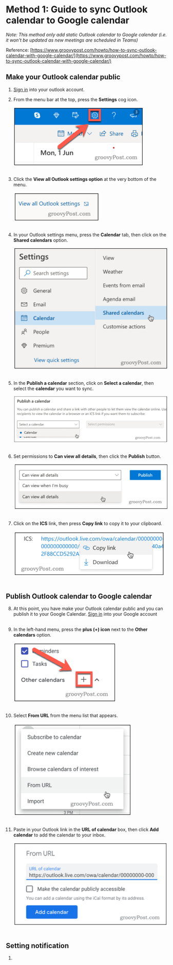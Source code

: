 # Method 1: Guide to sync Outlook calendar to Google calendar

*Note: This method only add static Outlook calendar to Google calendar (i.e. it won't be updated as new meetings are scheduled in Teams)*

Reference: [https://www.groovypost.com/howto/how-to-sync-outlook-calendar-with-google-calendar/](https://www.groovypost.com/howto/how-to-sync-outlook-calendar-with-google-calendar/)

## Make your Outlook calendar public
1.	[Sign in](https://outlook.office.com/) into your outlook account.

2. From the menu bar at the top, press the **Settings** cog icon.

    ![Screenshot](../img/outlook1.png)
<br></br>  

3. Click the **View all Outlook settings option** at the very bottom of the menu.

    ![Screenshot](../img/outlook2.png)
<br></br>

4. In your Outlook settings menu, press the **Calendar** tab, then click on the **Shared calendars** option.

    ![Screenshot](../img/outlook3.png)
<br></br>  

5. In the **Publish a calendar** section, click on **Select a calendar**, then select the **calendar** you want to sync.

    ![Screenshot](../img/outlook4.png)
<br></br>  

6. Set permissions to **Can view all details**, then click the **Publish** button.

    ![Screenshot](../img/outlook5.png)
<br></br> 

7. Click on the **ICS** link, then press **Copy link** to copy it to your clipboard.

    ![Screenshot](../img/outlook6.png)
<br></br>

## Publish Outlook calendar to Google calendar
8. At this point, you have make your Outlook calendar public and you can publish it to your Google Calendar. [Sign in](https://calendar.google.com/) into your Google account
<br></br> 

9. In the left-hand menu, press the **plus (+) icon** next to the **Other calendars** option.

    ![Screenshot](../img/google1.png)
<br></br>

10. Select **From URL** from the menu list that appears.

    ![Screenshot](../img/google2.png)
<br></br>

11. Paste in your Outlook link in the **URL of calendar** box, then click **Add calendar** to add the calendar to your inbox.

    ![Screenshot](../img/google3.png)
<br></br>

## Setting notification

1. 

